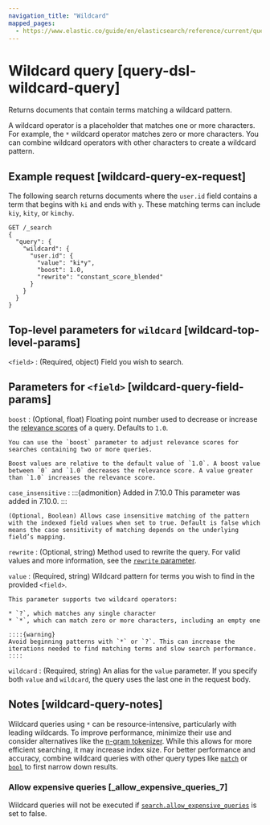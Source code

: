 ```yaml
---
navigation_title: "Wildcard"
mapped_pages:
  - https://www.elastic.co/guide/en/elasticsearch/reference/current/query-dsl-wildcard-query.html
---
```


# Wildcard query [query-dsl-wildcard-query]


Returns documents that contain terms matching a wildcard pattern.

A wildcard operator is a placeholder that matches one or more characters. For example, the `*` wildcard operator matches zero or more characters. You can combine wildcard operators with other characters to create a wildcard pattern.

## Example request [wildcard-query-ex-request]

The following search returns documents where the `user.id` field contains a term that begins with `ki` and ends with `y`. These matching terms can include `kiy`, `kity`, or `kimchy`.

```console
GET /_search
{
  "query": {
    "wildcard": {
      "user.id": {
        "value": "ki*y",
        "boost": 1.0,
        "rewrite": "constant_score_blended"
      }
    }
  }
}
```


## Top-level parameters for `wildcard` [wildcard-top-level-params]

`<field>`
:   (Required, object) Field you wish to search.


## Parameters for `<field>` [wildcard-query-field-params]

`boost`
:   (Optional, float) Floating point number used to decrease or increase the [relevance scores](/reference/query-languages/query-dsl/query-filter-context.md#relevance-scores) of a query. Defaults to `1.0`.

    You can use the `boost` parameter to adjust relevance scores for searches containing two or more queries.

    Boost values are relative to the default value of `1.0`. A boost value between `0` and `1.0` decreases the relevance score. A value greater than `1.0` increases the relevance score.


`case_insensitive`
:   :::{admonition} Added in 7.10.0
    This parameter was added in 7.10.0.
    :::

    (Optional, Boolean) Allows case insensitive matching of the pattern with the indexed field values when set to true. Default is false which means the case sensitivity of matching depends on the underlying field’s mapping.

`rewrite`
:   (Optional, string) Method used to rewrite the query. For valid values and more information, see the [`rewrite` parameter](/reference/query-languages/query-dsl/query-dsl-multi-term-rewrite.md).

`value`
:   (Required, string) Wildcard pattern for terms you wish to find in the provided `<field>`.

    This parameter supports two wildcard operators:

    * `?`, which matches any single character
    * `*`, which can match zero or more characters, including an empty one

    ::::{warning}
    Avoid beginning patterns with `*` or `?`. This can increase the iterations needed to find matching terms and slow search performance.
    ::::


`wildcard`
:   (Required, string) An alias for the `value` parameter. If you specify both `value` and `wildcard`, the query uses the last one in the request body.


## Notes [wildcard-query-notes]

Wildcard queries using `*` can be resource-intensive, particularly with leading wildcards. To improve performance, minimize their use and consider alternatives like the [n-gram tokenizer](/reference/text-analysis/analysis-ngram-tokenizer.md). While this allows for more efficient searching, it may increase index size. For better performance and accuracy, combine wildcard queries with other query types like [`match`](/reference/query-languages/query-dsl/query-dsl-match-query.md) or [`bool`](/reference/query-languages/query-dsl/query-dsl-bool-query.md) to first narrow down results.

### Allow expensive queries [_allow_expensive_queries_7]

Wildcard queries will not be executed if [`search.allow_expensive_queries`](/reference/query-languages/querydsl.md#query-dsl-allow-expensive-queries) is set to false.



